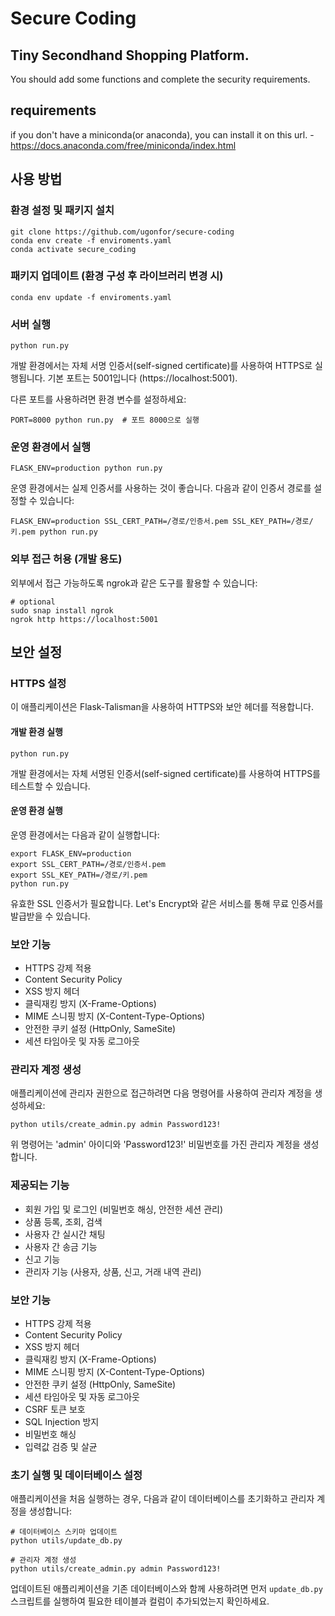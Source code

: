 # Secure Coding

## Tiny Secondhand Shopping Platform.

You should add some functions and complete the security requirements.

## requirements

if you don't have a miniconda(or anaconda), you can install it on this url. - https://docs.anaconda.com/free/miniconda/index.html

## 사용 방법

### 환경 설정 및 패키지 설치
```
git clone https://github.com/ugonfor/secure-coding
conda env create -f enviroments.yaml
conda activate secure_coding
```

### 패키지 업데이트 (환경 구성 후 라이브러리 변경 시)
```
conda env update -f enviroments.yaml
```

### 서버 실행
```
python run.py
```

개발 환경에서는 자체 서명 인증서(self-signed certificate)를 사용하여 HTTPS로 실행됩니다.
기본 포트는 5001입니다 (https://localhost:5001).

다른 포트를 사용하려면 환경 변수를 설정하세요:
```
PORT=8000 python run.py  # 포트 8000으로 실행
```

### 운영 환경에서 실행
```
FLASK_ENV=production python run.py
```

운영 환경에서는 실제 인증서를 사용하는 것이 좋습니다. 다음과 같이 인증서 경로를 설정할 수 있습니다:
```
FLASK_ENV=production SSL_CERT_PATH=/경로/인증서.pem SSL_KEY_PATH=/경로/키.pem python run.py
```

### 외부 접근 허용 (개발 용도)
외부에서 접근 가능하도록 ngrok과 같은 도구를 활용할 수 있습니다:
```
# optional
sudo snap install ngrok
ngrok http https://localhost:5001
```

## 보안 설정

### HTTPS 설정
이 애플리케이션은 Flask-Talisman을 사용하여 HTTPS와 보안 헤더를 적용합니다. 

#### 개발 환경 실행
```
python run.py
```
개발 환경에서는 자체 서명된 인증서(self-signed certificate)를 사용하여 HTTPS를 테스트할 수 있습니다.

#### 운영 환경 실행
운영 환경에서는 다음과 같이 실행합니다:
```
export FLASK_ENV=production
export SSL_CERT_PATH=/경로/인증서.pem
export SSL_KEY_PATH=/경로/키.pem
python run.py
```

유효한 SSL 인증서가 필요합니다. Let's Encrypt와 같은 서비스를 통해 무료 인증서를 발급받을 수 있습니다.

### 보안 기능
- HTTPS 강제 적용
- Content Security Policy
- XSS 방지 헤더
- 클릭재킹 방지 (X-Frame-Options)
- MIME 스니핑 방지 (X-Content-Type-Options)
- 안전한 쿠키 설정 (HttpOnly, SameSite)
- 세션 타임아웃 및 자동 로그아웃

### 관리자 계정 생성
애플리케이션에 관리자 권한으로 접근하려면 다음 명령어를 사용하여 관리자 계정을 생성하세요:
```
python utils/create_admin.py admin Password123!
```
위 명령어는 'admin' 아이디와 'Password123!' 비밀번호를 가진 관리자 계정을 생성합니다.

### 제공되는 기능
- 회원 가입 및 로그인 (비밀번호 해싱, 안전한 세션 관리)
- 상품 등록, 조회, 검색
- 사용자 간 실시간 채팅
- 사용자 간 송금 기능
- 신고 기능
- 관리자 기능 (사용자, 상품, 신고, 거래 내역 관리)

### 보안 기능
- HTTPS 강제 적용
- Content Security Policy
- XSS 방지 헤더
- 클릭재킹 방지 (X-Frame-Options)
- MIME 스니핑 방지 (X-Content-Type-Options)
- 안전한 쿠키 설정 (HttpOnly, SameSite)
- 세션 타임아웃 및 자동 로그아웃
- CSRF 토큰 보호
- SQL Injection 방지
- 비밀번호 해싱
- 입력값 검증 및 살균

### 초기 실행 및 데이터베이스 설정
애플리케이션을 처음 실행하는 경우, 다음과 같이 데이터베이스를 초기화하고 관리자 계정을 생성합니다:

```
# 데이터베이스 스키마 업데이트
python utils/update_db.py

# 관리자 계정 생성
python utils/create_admin.py admin Password123!
```

업데이트된 애플리케이션을 기존 데이터베이스와 함께 사용하려면 먼저 `update_db.py` 스크립트를 실행하여 필요한 테이블과 컬럼이 추가되었는지 확인하세요.